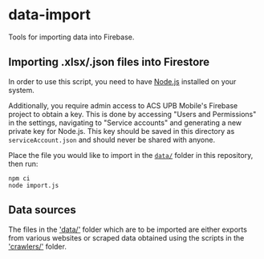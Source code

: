# data-import
Tools for importing data into Firebase.

## Importing .xlsx/.json files into Firestore

In order to use this script, you need to have [Node.js](https://nodejs.org/en/) installed on your system.

Additionally, you require admin access to ACS UPB Mobile's Firebase project to obtain a
key. This is done by accessing "Users and Permissions" in the settings, navigating to "Service
accounts" and generating a new private key for Node.js. This key should be saved in this directory
as `serviceAccount.json` and should never be shared with anyone.

Place the file you would like to import in the [`data/`](data) folder in this repository, then run:

```
npm ci
node import.js
```

## Data sources
The files in the ['data/'](data) folder which are to be imported are either exports from various websites or scraped data obtained using the scripts in the ['crawlers/'](crawlers) folder.